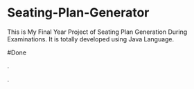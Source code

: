 # Seating-Plan-Generator

This is My Final Year Project of Seating Plan Generation During Examinations. It is totally developed using Java Language.

























#Done




































































.




































































































































































































































































































































































































































































































.






































